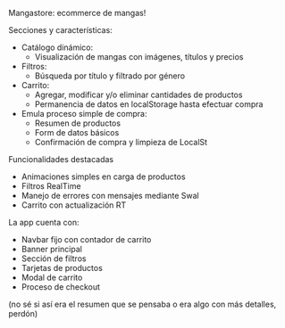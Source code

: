 Mangastore: ecommerce de mangas!


Secciones y características:

- Catálogo dinámico: 
  - Visualización de mangas con imágenes, títulos y precios
- Filtros: 
  - Búsqueda por título y filtrado por género
- Carrito:
  - Agregar, modificar y/o eliminar cantidades de productos
  - Permanencia de datos en localStorage hasta efectuar compra
- Emula proceso simple de compra:
  - Resumen de productos
  - Form de datos básicos
  - Confirmación de compra y limpieza de LocalSt


Funcionalidades destacadas

- Animaciones simples en carga de productos
- Filtros RealTime
- Manejo de errores con mensajes mediante Swal
- Carrito con actualización RT


La app cuenta con:

- Navbar fijo con contador de carrito
- Banner principal
- Sección de filtros
- Tarjetas de productos
- Modal de carrito
- Proceso de checkout

(no sé si así era el resumen que se pensaba o era algo con más detalles, perdón)